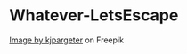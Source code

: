 # Whatever-LetsEscape

<a href="https://www.freepik.com/free-photo/foggy-forest-landscape_7060531.htm#query=scary%20forest&position=3&from_view=keyword&track=ais&uuid=92ea3588-e8b3-46d3-baea-7af9182d2351">Image by kjpargeter</a> on Freepik
